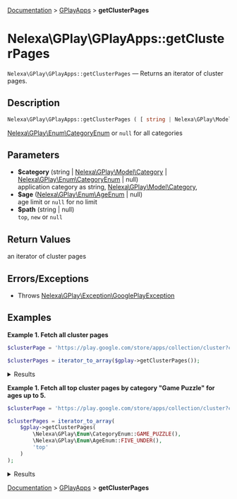 [Documentation](../../README.md) > [GPlayApps](README.md) > **getClusterPages**

# Nelexa\GPlay\GPlayApps::getClusterPages
`Nelexa\GPlay\GPlayApps::getClusterPages` — Returns an iterator of cluster pages.

## Description
```php
Nelexa\GPlay\GPlayApps::getClusterPages ( [ string | Nelexa\GPlay\Model\Category | Nelexa\GPlay\Enum\CategoryEnum | null $category = null ] [, Nelexa\GPlay\Enum\AgeEnum | null $age = null ] [, string | null $path = null ] ) : iterable<Nelexa\GPlay\Model\ClusterPage>
```
[Nelexa\GPlay\Enum\CategoryEnum](../CategoryEnum/README.md) or
`null` for all categories

## Parameters
* **$category** (string | [Nelexa\GPlay\Model\Category](../Category/README.md) | [Nelexa\GPlay\Enum\CategoryEnum](../CategoryEnum/README.md) | null)  
application category as
string, [Nelexa\GPlay\Model\Category](../Category/README.md),
* **$age** ([Nelexa\GPlay\Enum\AgeEnum](../AgeEnum/README.md) | null)  
age limit or `null` for no limit
* **$path** (string | null)  
`top`, `new` or `null`

## Return Values
an iterator of cluster pages


## Errors/Exceptions
* Throws [Nelexa\GPlay\Exception\GooglePlayException](../GooglePlayException/README.md)
## Examples
**Example 1. Fetch all cluster pages**
```php
$clusterPage = 'https://play.google.com/store/apps/collection/cluster?clp=ogooCAEaHAoWcmVjc190b3BpY19vbDFxdl9tODloVRA7GAMqAggBUgIIAg%3D%3D:S:ANO1ljLnmTE&gsr=CiuiCigIARocChZyZWNzX3RvcGljX29sMXF2X204OWhVEDsYAyoCCAFSAggC:S:ANO1ljJBunU';

$clusterPages = iterator_to_array($gplay->getClusterPages());
```
<details>
  <summary>Results</summary>

```php
array:23 [
    0 => class Nelexa\GPlay\Model\ClusterPage {
      -getTitle(): string: "Recommended for you"
      -getUrl(): string: "https://play.google.com/store/apps/collection/cluster?clp=ogoKCAEqAggBUgIIAQ%3D%3D:S:ANO1ljJG6Aw&gsr=Cg2iCgoIASoCCAFSAggB:S:ANO1ljLKNqE"
    }
    1 => class Nelexa\GPlay\Model\ClusterPage {
      -getTitle(): string: "Entertainment"
      -getUrl(): string: "https://play.google.com/store/apps/collection/cluster?clp=ogooCAEaHAoWcmVjc190b3BpY19tRWdfUlNWMHY2QRA7GAMqAggBUgIIAg%3D%3D:S:ANO1ljKiaBY&gsr=CiuiCigIA…"
    }
    …
  ]
```

</details>

**Example 1. Fetch all top cluster pages by category "Game Puzzle" for ages up to 5.**
```php
$clusterPage = 'https://play.google.com/store/apps/collection/cluster?clp=ogooCAEaHAoWcmVjc190b3BpY19vbDFxdl9tODloVRA7GAMqAggBUgIIAg%3D%3D:S:ANO1ljLnmTE&gsr=CiuiCigIARocChZyZWNzX3RvcGljX29sMXF2X204OWhVEDsYAyoCCAFSAggC:S:ANO1ljJBunU';

$clusterPages = iterator_to_array(
    $gplay->getClusterPages(
        \Nelexa\GPlay\Enum\CategoryEnum::GAME_PUZZLE(),
        \Nelexa\GPlay\Enum\AgeEnum::FIVE_UNDER(),
        'top'
    )
);
```
<details>
  <summary>Results</summary>

```php
array:3 [
    0 => class Nelexa\GPlay\Model\ClusterPage {
      -getTitle(): string: "Top free"
      -getUrl(): string: "https://play.google.com/store/apps/collection/cluster?clp=0g4jCiEKG3RvcHNlbGxpbmdfZnJlZV9HQU1FX1BVWlpMRRAHGAM%3D:S:ANO1ljLYuNA&gsr=CibSDiMKIQobdG9wc2V…"
    }
    1 => class Nelexa\GPlay\Model\ClusterPage {
      -getTitle(): string: "Top paid"
      -getUrl(): string: "https://play.google.com/store/apps/collection/cluster?clp=0g4jCiEKG3RvcHNlbGxpbmdfcGFpZF9HQU1FX1BVWlpMRRAHGAM%3D:S:ANO1ljIFZPM&gsr=CibSDiMKIQobdG9wc2V…"
    }
    …
  ]
```

</details>

[Documentation](../../README.md) > [GPlayApps](README.md) > **getClusterPages**
